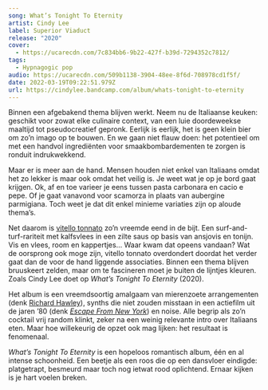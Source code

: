 ```yaml
---
song: What’s Tonight To Eternity
artist: Cindy Lee
label: Superior Viaduct
release: "2020"
cover:
  - https://ucarecdn.com/7c834bb6-9b22-427f-b39d-7294352c7812/
tags:
  - Hypnagogic pop
audio: https://ucarecdn.com/509b1138-3904-48ee-8f6d-708978cd1f5f/
date: 2022-03-19T09:22:51.979Z
url: https://cindylee.bandcamp.com/album/whats-tonight-to-eternity
---
```

Binnen een afgebakend thema blijven werkt. Neem nu de Italiaanse keuken: geschikt voor zowat elke culinaire context, van een luie doordeweekse maaltijd tot pseudocreatief gepronk. Eerlijk is eerlijk, het is geen klein bier om zo’n imago op te bouwen. En we gaan niet flauw doen: het potentieel om met een handvol ingrediënten voor smaakbombardementen te zorgen is ronduit indrukwekkend.

Maar er is meer aan de hand. Mensen houden niet enkel van Italiaans omdat het zo lekker is maar ook omdat het veilig is. Je weet wat je op je bord gaat krijgen. Ok, af en toe varieer je eens tussen pasta carbonara en  cacio e pepe. Of je gaat vanavond voor scamorza in plaats van aubergine parmigiana. Toch weet je dat dit enkel minieme variaties zijn op aloude thema’s. 

Net daarom is [vitello tonnato](https://www.greatitalianchefs.com/recipes/vitello-tonnato-recipe) zo’n vreemde eend in de bijt. Een surf-and-turf-rariteit met kalfsvlees in een zilte saus op basis van ansjovis en tonijn. Vis en vlees, room en kappertjes… Waar kwam dat opeens vandaan? Wat de oorsprong ook moge zijn, vitello tonnato overdondert doordat het verder gaat dan de voor de hand liggende associaties. Binnen een thema blijven bruuskeert zelden, maar om te fascineren moet je buiten de lijntjes kleuren. Zoals Cindy Lee doet op *What’s Tonight To Eternity* (2020). 

Het album is een vreemdsoortig amalgaam van mierenzoete arrangementen (denk [Richard Hawley](https://www.youtube.com/watch?v=MqKbgg2jDGs)), synths die niet zouden misstaan in een actiefilm uit de jaren ’80 (denk *[Escape From New York](https://www.imdb.com/video/vi2175074585?playlistId=tt0082340&ref_=tt_pr_ov_vi)*) en noise. Alle begrip als zo’n cocktail vrij random klinkt, zeker na een weinig relevante intro over Italiaans eten. Maar hoe willekeurig de opzet ook mag lijken: het resultaat is fenomenaal. 

*What’s Tonight To Eternity* is een hopeloos romantisch album, één en al intense schoonheid. Een beetje als een roos die op een dansvloer eindigde: platgetrapt, besmeurd maar toch nog ietwat rood oplichtend. Ernaar kijken is je hart voelen breken.